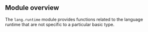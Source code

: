 ## Module overview

The `lang.runtime` module provides functions related to the language runtime that are not specific to a particular basic type.
